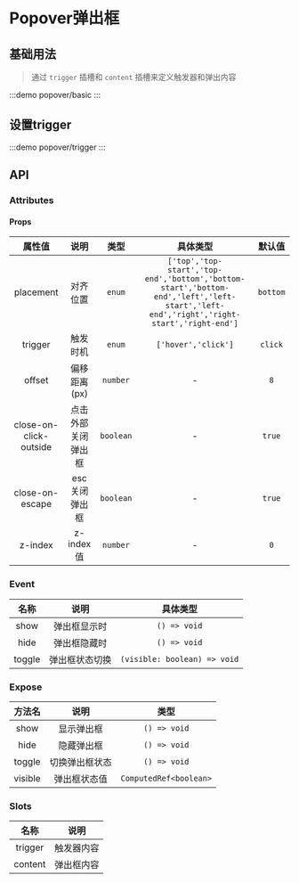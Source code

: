 # Popover弹出框

## 基础用法
> 通过 `trigger` 插槽和 `content` 插槽来定义触发器和弹出内容

:::demo popover/basic
:::

## 设置trigger
:::demo popover/trigger
:::




## API

### Attributes

#### Props
|         属性值         |        说明        |   类型    |                                                               具体类型                                                                |  默认值  |
| :--------------------: | :----------------: | :-------: | :-----------------------------------------------------------------------------------------------------------------------------------: | :------: |
|       placement        |      对齐位置      |  `enum`   | `['top','top-start','top-end','bottom','bottom-start','bottom-end','left','left-start','left-end','right','right-start','right-end']` | `bottom` |
|        trigger         |      触发时机      |  `enum`   |                                                          `['hover','click']`                                                          | `click`  |
|         offset         |    偏移距离(px)    | `number`  |                                                                   -                                                                   |   `8`    |
| close-on-click-outside | 点击外部关闭弹出框 | `boolean` |                                                                   -                                                                   |  `true`  |
|    close-on-escape     |   esc关闭弹出框    | `boolean` |                                                                   -                                                                   |  `true`  |
|        z-index         |     z-index值      | `number`  |                                                                   -                                                                   |   `0`    |



### Event
|  名称  |      说明      |           具体类型           |
| :----: | :------------: | :--------------------------: |
|  show  |  弹出框显示时  |         `() => void`         |
|  hide  |  弹出框隐藏时  |         `() => void`         |
| toggle | 弹出框状态切换 | `(visible: boolean) => void` |

### Expose
| 方法名  |      说明      |          类型          |
| :-----: | :------------: | :--------------------: |
|  show   |   显示弹出框   |      `() => void`      |
|  hide   |   隐藏弹出框   |      `() => void`      |
| toggle  | 切换弹出框状态 |      `() => void`      |
| visible |  弹出框状态值  | `ComputedRef<boolean>` |

### Slots
|  名称   |    说明    |
| :-----: | :--------: |
| trigger | 触发器内容 |
| content | 弹出框内容 |